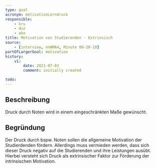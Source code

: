 ```yaml
---
type: goal
acronym: motivationLerndruck
responsible: 
    - kru
    - duz
    - ako
title: Motivation von Studierenden - Extrinsisch
source:
    - [interview, nnWMA4, Minute 00-20-10]
partOfLargerGoal: motivation
history:
    v1:
        date: 2021-07-03
        comment: initially created

todo: 
---
```


## Beschreibung

Druck durch Noten wird in einem eingeschränkten Maße gewünscht.

## Begründung

Der Druck durch bspw. Noten sollen die allgemeine Motivation der Studierdenden fördern. Allerdings muss vermieden werden, dass sich dieser Druck negativ auf die Studierenden und ihre Leistungen ausübt. Hierbei versteht sich Druck als extrinsischer Faktor zur Förderung der intrinsischen Motivation.
